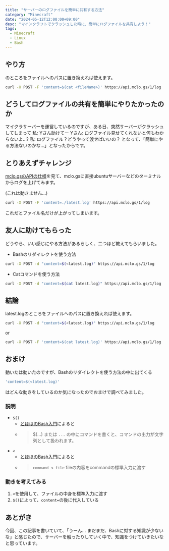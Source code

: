 ```yaml
---
title: "サーバーのログファイルを簡単に共有する方法"
category: "Minecraft"
date: "2024-05-12T12:00:00+09:00"
desc: "マインクラフトでクラッシュした時に、簡単にログファイルを共有しよう！"
tags:
  - Minecraft
  - Linux
  - Bash
---
```

## やり方
<fileName>のところをファイルへのパスに置き換えれば使えます。
```bash
curl -X POST -F 'content=$(cat <fileName>)' https://api.mclo.gs/1/log
```

## どうしてログファイルの共有を簡単にやりたかったのか
マイクラサーバーを運営しているのですが、ある日、突然サーバーがクラッシュしてしまって
私: Yさん助けてー
Yさん: ログファイル見せてくれないと何もわからないよ...?
私: ログファイル？どうやって渡せばいいの？
となって、「簡単にやる方法ないのかな...」となったからです。

## とりあえずチャレンジ
[mclo.gsのAPIの仕様](https://api.mclo.gs)を見て、mclo.gsに直接ubuntuサーバーなどのターミナルからログを上げてみます。

(これは動きません...)
```bash
curl -X POST -F 'content=./latest.log' https://api.mclo.gs/1/log
```
これだとファイル名だけが上がってしまいます。

## 友人に助けてもらった
どうやら、いい感じにやる方法があるらしく、二つほど教えてもらいました。
- Bashのリダイレクトを使う方法
```bash
curl -X POST -d "content=$(<latest.log)" https://api.mclo.gs/1/log
```

- Catコマンドを使う方法
```bash
curl -X POST -d "content=$(cat latest.log)" https://api.mclo.gs/1/log
```

## 結論
latest.logのところをファイルへのパスに置き換えれば使えます。
```bash
curl -X POST -d "content=$(<latest.log)" https://api.mclo.gs/1/log
```
or
```bash
curl -X POST -F 'content=$(cat latest.log)' https://api.mclo.gs/1/log
```

## おまけ
動いたは動いたのですが、Bashのリダイレクトを使う方法の中に出てくる
```bash
'content=$(<latest.log)'
```
はどんな動きをしているのか気になったのでおまけで調べてみました。

### 説明
- `$()`
  - [とほほのBash入門](https://www.tohoho-web.com/ex/shell.html#command-replace)によると
  - > $(...) または `...` の中にコマンドを書くと、コマンドの出力が文字列として扱われます。
- `<`
  - [とほほのBash入門](https://www.tohoho-web.com/ex/shell.html#in-out-redirect)によると
  - > `command < file` fileの内容をcommandの標準入力に渡す

### 動きを考えてみる
1. `<`を使用して、ファイルの中身を標準入力に渡す
2. `$()`によって、`content=`の後に代入している

## あとがき
今回、この記事を書いていて、「うーん... まだまだ、Bashに対する知識が少ないな」と感じたので、サーバーを触ったりしていく中で、知識をつけていきたいなと思っています。
